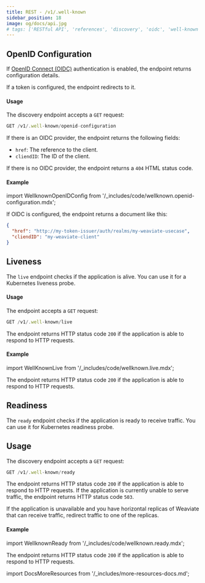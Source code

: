 ```yaml
---
title: REST - /v1/.well-known
sidebar_position: 18
image: og/docs/api.jpg
# tags: ['RESTful API', 'references', 'discovery', 'oidc', 'well-known']
---
```



## OpenID Configuration
If [OpenID Connect (OIDC)](/developers/weaviate/configuration/authentication.md) authentication is enabled, the endpoint returns configuration details.

If a token is configured, the endpoint redirects to it.

#### Usage

The discovery endpoint accepts a `GET` request:

```js
GET /v1/.well-known/openid-configuration
```

If there is an OIDC provider, the endpoint returns the following fields:
- `href`: The reference to the client.
- `cliendID`: The ID of the client.

If there is no OIDC provider, the endpoint returns a `404` HTML status code.

#### Example

import WellknownOpenIDConfig from '/_includes/code/wellknown.openid-configuration.mdx';

<WellknownOpenIDConfig/>

If OIDC is configured, the endpoint returns a document like this:

```json
{
  "href": "http://my-token-issuer/auth/realms/my-weaviate-usecase",
  "cliendID": "my-weaviate-client"
}
```

## Liveness

The `live` endpoint checks if the application is alive. You can use it for a Kubernetes liveness probe.

#### Usage

The endpoint accepts a `GET` request:

```js
GET /v1/.well-known/live
```

The endpoint returns HTTP status code `200` if the application is able to respond to HTTP requests.

#### Example

import WellKnownLive from '/_includes/code/wellknown.live.mdx';

<WellKnownLive/>

The endpoint returns HTTP status code `200` if the application is able to respond to HTTP requests. 

## Readiness

The `ready` endpoint checks if the application is ready to receive traffic. You can use it for Kubernetes readiness probe.

## Usage

The discovery endpoint accepts a `GET` request:

```js
GET /v1/.well-known/ready
```

The endpoint returns HTTP status code `200` if the application is able to respond to HTTP requests. If the application is currently unable to serve traffic, the endpoint returns HTTP status code `503`.

If the application is unavailable and you have horizontal replicas of Weaviate that can receive traffic, redirect traffic to one of the replicas.

#### Example

import WellknownReady from '/_includes/code/wellknown.ready.mdx';

<WellknownReady/>

The endpoint returns HTTP status code `200` if the application is able to respond to HTTP requests.


import DocsMoreResources from '/_includes/more-resources-docs.md';

<DocsMoreResources />
